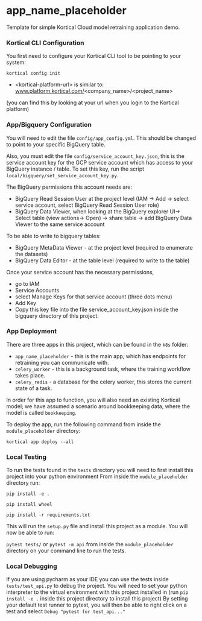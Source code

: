 # app_name_placeholder
Template for simple Kortical Cloud model retraining application demo.


### Kortical CLI Configuration
You first need to configure your Kortical CLI tool to be pointing to your system:

`kortical config init`

- \<kortical-platform-url\> is similar to: www.platform.kortical.com/<company_name>/<project_name>
  
(you can find this by looking at your url when you login to the Kortical platform)

### App/Bigquery Configuration

You will need to edit the file `config/app_config.yml`. This should be changed to point to your specific BigQuery table.

Also, you must edit the file `config/service_account_key.json`, this is the service account key for the GCP service account which has access to your BigQuery instance / table. To set this key, run the script `local/bigquery/set_service_account_key.py`.

The BigQuery permissions this account needs are:

- BigQuery Read Session User at the project level (IAM -> Add -> select service account, select BigQuery Read Session User role)
- BigQuery Data Viewer, when looking at the BigQuery explorer UI-> Select table (view actions-> Open) -> share table -> add BigQuery Data Viewer to the same service account

To be able to write to bigquery tables:
- BigQuery MetaData Viewer - at the project level (required to enumerate the datasets)
- BigQuery Data Editor - at the table level (required to write to the table)

Once your service account has the necessary permissions,

 - go to IAM
 - Service Accounts
 - select Manage Keys for that service account (three dots menu)
 - Add Key
 - Copy this key file into the file service_account_key.json inside the bigquery directory of this project.


### App Deployment

There are three apps in this project, which can be found in the `k8s` folder:

* `app_name_placeholder` - this is the main app, which has endpoints for retraining you can communicate with.
* `celery_worker` - this is a background task, where the training workflow takes place.
* `celery_redis` - a database for the celery worker, this stores the current state of a task.

In order for this app to function, you will also need an existing Kortical model; we have assumed a scenario around bookkeeping data, where the model is called `bookkeeping`.

To deploy the app, run the following command from inside the `module_placeholder` directory:

`kortical app deploy --all`


### Local Testing

To run the tests found in the `tests` directory you will need to first install this project into your python environment
From inside the `module_placeholder` directory run:

`pip install -e .`

`pip install wheel`

`pip install -r requirements.txt`

This will run the `setup.py` file and install this project as a module. You will now be able to run:

`pytest tests/` or `pytest -m api` from inside the `module_placeholder` directory on your command line to run the tests.

### Local Debugging

If you are using pycharm as your IDE you can use the tests inside `tests/test_api.py` to debug the project.
You will need to set your python interpreter to the virtual environment with this project installed in (run `pip install -e .` inside this project directory to install this project)
By setting your default test runner to pytest, you will then be able to right click on a test and select `Debug "pytest for test_api..."`
